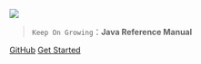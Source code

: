 ![](/_media/icon.svg)




> `Keep On Growing`：**Java Reference Manual**

[GitHub](https://github.com/Jstarfish/Technical-Learning)
[Get Started](#lazyegg)

